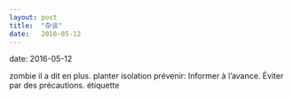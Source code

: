 ```yaml
---
layout: post
title:  "杂谈"
date:   2016-05-12
---
```


date:   2016-05-12

<p>
zombie 
il a dit en plus.
planter   
isolation
prévenir: Informer à l’avance. Éviter par des précautions.
étiquette 
</p>

